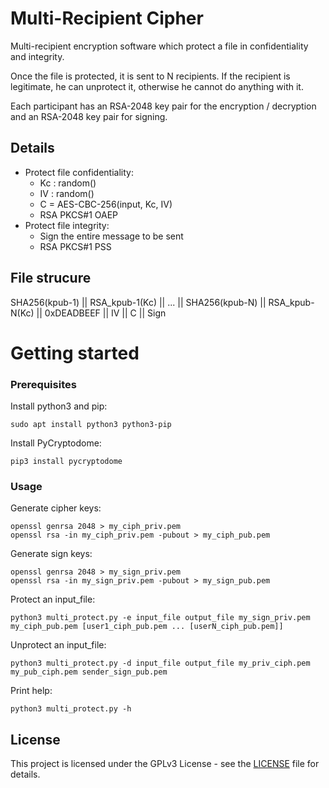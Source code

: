 # Multi-Recipient Cipher
Multi-recipient encryption software which protect a file in confidentiality and integrity.

Once the file is protected, it is sent to N recipients. If the recipient is legitimate, he can unprotect it, otherwise he cannot do anything with it.

Each participant has an RSA-2048 key pair for the encryption / decryption and an RSA-2048 key pair for signing.

## Details
- Protect file confidentiality:
    - Kc : random()
    - IV : random()
    - C = AES-CBC-256(input, Kc, IV)
    - RSA PKCS#1 OAEP
- Protect file integrity:
    - Sign the entire message to be sent
    - RSA PKCS#1 PSS

## File strucure
SHA256(kpub-1) || RSA\_kpub-1(Kc) || ... || SHA256(kpub-N) || RSA\_kpub-N(Kc) || 0xDEADBEEF || IV || C || Sign

# Getting started
### Prerequisites
Install python3 and pip:
```
sudo apt install python3 python3-pip
```
Install PyCryptodome:
```
pip3 install pycryptodome
```
### Usage
Generate cipher keys:
```
openssl genrsa 2048 > my_ciph_priv.pem
openssl rsa -in my_ciph_priv.pem -pubout > my_ciph_pub.pem
```
Generate sign keys:
```
openssl genrsa 2048 > my_sign_priv.pem
openssl rsa -in my_sign_priv.pem -pubout > my_sign_pub.pem
```
Protect an input\_file:
```
python3 multi_protect.py -e input_file output_file my_sign_priv.pem my_ciph_pub.pem [user1_ciph_pub.pem ... [userN_ciph_pub.pem]]
```
Unprotect an input\_file:
```
python3 multi_protect.py -d input_file output_file my_priv_ciph.pem my_pub_ciph.pem sender_sign_pub.pem
```
Print help:
```
python3 multi_protect.py -h
```

## License

This project is licensed under the GPLv3 License - see the [LICENSE](LICENSE) file for details.


